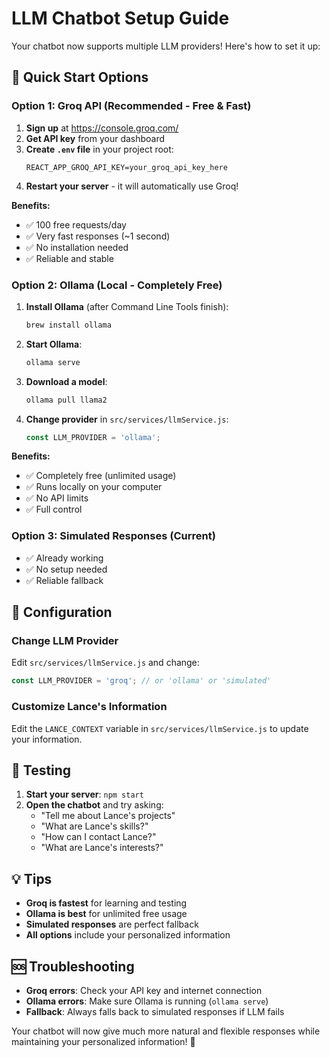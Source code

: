 # LLM Chatbot Setup Guide

Your chatbot now supports multiple LLM providers! Here's how to set it up:

## 🚀 Quick Start Options

### Option 1: Groq API (Recommended - Free & Fast)
1. **Sign up** at https://console.groq.com/
2. **Get API key** from your dashboard
3. **Create `.env` file** in your project root:
   ```
   REACT_APP_GROQ_API_KEY=your_groq_api_key_here
   ```
4. **Restart your server** - it will automatically use Groq!

**Benefits:**
- ✅ 100 free requests/day
- ✅ Very fast responses (~1 second)
- ✅ No installation needed
- ✅ Reliable and stable

### Option 2: Ollama (Local - Completely Free)
1. **Install Ollama** (after Command Line Tools finish):
   ```bash
   brew install ollama
   ```
2. **Start Ollama**:
   ```bash
   ollama serve
   ```
3. **Download a model**:
   ```bash
   ollama pull llama2
   ```
4. **Change provider** in `src/services/llmService.js`:
   ```javascript
   const LLM_PROVIDER = 'ollama';
   ```

**Benefits:**
- ✅ Completely free (unlimited usage)
- ✅ Runs locally on your computer
- ✅ No API limits
- ✅ Full control

### Option 3: Simulated Responses (Current)
- ✅ Already working
- ✅ No setup needed
- ✅ Reliable fallback

## 🔧 Configuration

### Change LLM Provider
Edit `src/services/llmService.js` and change:
```javascript
const LLM_PROVIDER = 'groq'; // or 'ollama' or 'simulated'
```

### Customize Lance's Information
Edit the `LANCE_CONTEXT` variable in `src/services/llmService.js` to update your information.

## 🎯 Testing

1. **Start your server**: `npm start`
2. **Open the chatbot** and try asking:
   - "Tell me about Lance's projects"
   - "What are Lance's skills?"
   - "How can I contact Lance?"
   - "What are Lance's interests?"

## 💡 Tips

- **Groq is fastest** for learning and testing
- **Ollama is best** for unlimited free usage
- **Simulated responses** are perfect fallback
- **All options** include your personalized information

## 🆘 Troubleshooting

- **Groq errors**: Check your API key and internet connection
- **Ollama errors**: Make sure Ollama is running (`ollama serve`)
- **Fallback**: Always falls back to simulated responses if LLM fails

Your chatbot will now give much more natural and flexible responses while maintaining your personalized information! 🚀 